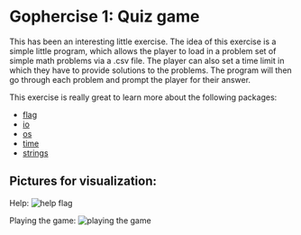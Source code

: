 # Gophercise 1: Quiz game

This has been an interesting little exercise. The idea of this exercise is a simple little program, which allows the player to load in a problem set of simple math problems via a .csv file. The player can also set a time limit in which they have to provide solutions to the problems. The program will then go through each problem and prompt the player for their answer. 

This exercise is really great to learn more about the following packages: 
- [flag](https://pkg.go.dev/flag)
- [io](https://pkg.go.dev/io)
- [os](https://pkg.go.dev/os)
- [time](https://pkg.go.dev/time)
- [strings](https://pkg.go.dev/strings)

## Pictures for visualization: 
Help: ![help flag](https://i.ibb.co/1q0fxwC/helpFlag.png)

Playing the game: ![playing the game](https://i.ibb.co/YPxctL9/play.png)
